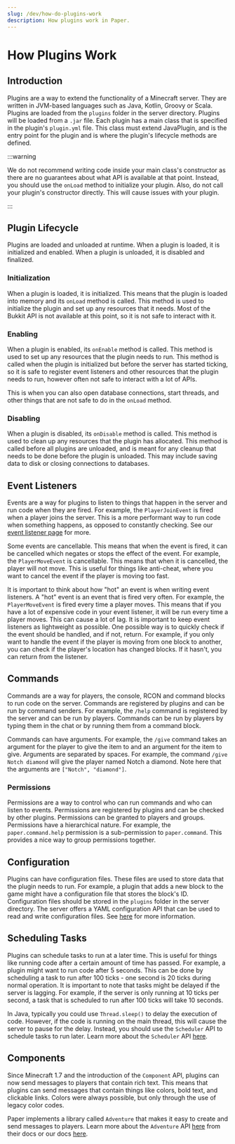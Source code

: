```yaml
---
slug: /dev/how-do-plugins-work
description: How plugins work in Paper.
---
```


# How Plugins Work

## Introduction

Plugins are a way to extend the functionality of a Minecraft server. They are written in JVM-based languages such as 
Java, Kotlin, Groovy or Scala. Plugins are loaded from the `plugins` folder in the server directory. Plugins will be 
loaded from a `.jar` file.  Each plugin has a main class that is specified in the plugin's `plugin.yml` file. This
class must extend JavaPlugin, and is the entry point for the plugin and is where the plugin's lifecycle methods are 
defined.

:::warning

We do not recommend writing code inside your main class's constructor as there are no guarantees about what
API is available at that point. Instead, you should use the `onLoad` method to initialize your plugin. Also,
do not call your plugin's constructor directly. This will cause issues with your plugin.

:::

## Plugin Lifecycle

Plugins are loaded and unloaded at runtime. When a plugin is loaded, it is initialized and enabled. When a plugin is 
unloaded, it is disabled and finalized.

### Initialization

When a plugin is loaded, it is initialized. This means that the plugin is loaded into memory and its `onLoad` 
method is called. This method is used to initialize the plugin and set up any resources that it needs. Most of the
Bukkit API is not available at this point, so it is not safe to interact with it.

### Enabling

When a plugin is enabled, its `onEnable` method is called. This method is used to set up any resources that the plugin 
needs to run. This method is called when the plugin is initialized but before the server has started ticking, so it is 
safe to register event listeners and other resources that the plugin needs to run, however often not safe to interact 
with a lot of APIs.

This is when you can also open database connections, start threads, and other things that are not safe to do in the
`onLoad` method.

### Disabling

When a plugin is disabled, its `onDisable` method is called. This method is used to clean up any resources that the 
plugin has allocated. This method is called before all plugins are unloaded, and is meant for any cleanup that needs to
be done before the plugin is unloaded. This may include saving data to disk or closing connections to databases.

## Event Listeners

Events are a way for plugins to listen to things that happen in the server and run code when they are fired. For 
example, the `PlayerJoinEvent` is fired when a player joins the server. This is a more performant way to run code when 
something happens, as opposed to constantly checking. See our [event listener page](/paper/dev/event-listeners) for more.

Some events are cancellable. This means that when the event is fired, it can be cancelled which negates or stops the 
effect of the event. For example, the `PlayerMoveEvent` is cancellable. This means that when it is cancelled, the player 
will not move. This is useful for things like anti-cheat, where you want to cancel the event if the player is moving too fast.

It is important to think about how "hot" an event is when writing event listeners. A "hot" event is an event that is fired
very often. For example, the `PlayerMoveEvent` is fired every time a player moves. This means that if you have a lot of
expensive code in your event listener, it will be run every time a player moves. This can cause a lot of lag. It is
important to keep event listeners as lightweight as possible. One possible way is to quickly check if the event should
be handled, and if not, return. For example, if you only want to handle the event if the player is moving from one block
to another, you can check if the player's location has changed blocks. If it hasn't, you can return from the listener.

## Commands

Commands are a way for players, the console, RCON and command blocks to run code on the server. Commands are registered
by plugins and can be run by command senders. For example, the `/help` command is registered by the server and can be
run by players. Commands can be run by players by typing them in the chat or by running them from a command block.

Commands can have arguments. For example, the `/give` command takes an argument for the player to give the item to and
an argument for the item to give. Arguments are separated by spaces. For example, the command `/give Notch diamond` will
give the player named Notch a diamond. Note here that the arguments are `["Notch", "diamond"]`.

### Permissions

Permissions are a way to control who can run commands and who can listen to events. Permissions 
are registered by plugins and can be checked by other plugins. Permissions can be granted to players and groups. 
Permissions have a hierarchical nature. For example, the `paper.command.help` permission is a sub-permission to 
`paper.command`. This provides a nice way to group permissions together.

## Configuration

Plugins can have configuration files. These files are used to store data that the plugin needs to run. For example, a
plugin that adds a new block to the game might have a configuration file that stores the block's ID. Configuration files
should be stored in the `plugins` folder in the server directory. The server offers a YAML configuration API that can be
used to read and write configuration files. See [here](/paper/dev/plugin-configurations) for more information.

## Scheduling Tasks

Plugins can schedule tasks to run at a later time. This is useful for things like running code after a certain amount
of time has passed. For example, a plugin might want to run code after 5 seconds. This can be done by scheduling a task
to run after 100 ticks - one second is 20 ticks during normal operation. It is important to note that tasks might be 
delayed if the server is lagging. For example, if the server is only running at 10 ticks per second, a task that is 
scheduled to run after 100 ticks will take 10 seconds.

In Java, typically you could use `Thread.sleep()` to delay the execution of code. However, if the code is running on the main
thread, this will cause the server to pause for the delay. Instead, you should use the `Scheduler` API to schedule tasks
to run later. Learn more about the `Scheduler` API [here](/paper/dev/scheduler).

## Components

Since Minecraft 1.7 and the introduction of the `Component` API, plugins can now send messages to players that contain
rich text. This means that plugins can send messages that contain things like colors, bold text, and clickable links.
Colors were always possible, but only through the use of legacy color codes.

Paper implements a library called `Adventure` that makes it easy to create and send messages to players. Learn more
about the `Adventure` API [here](https://docs.advntr.dev/) from their docs or our docs 
[here](/paper/dev/component-api/introduction).
